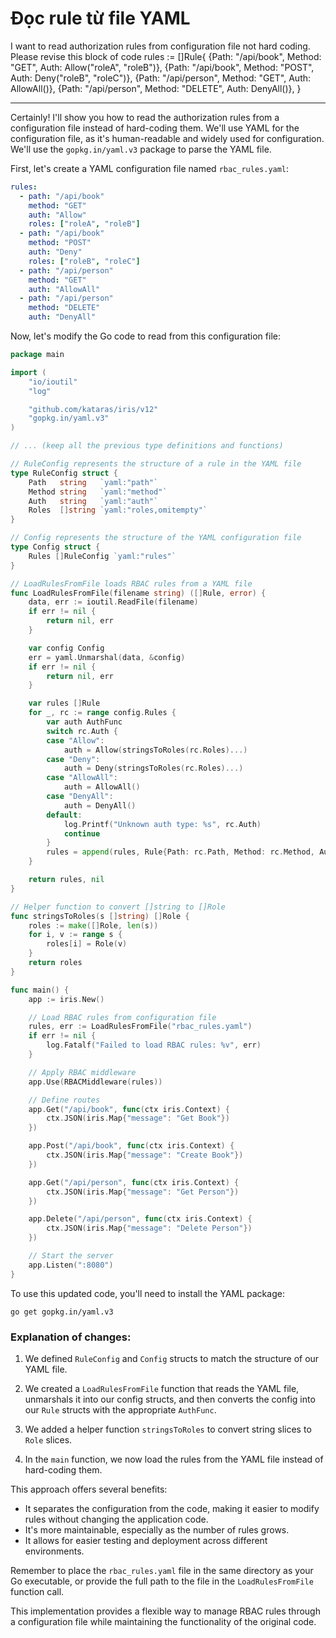 # Đọc rule từ file YAML

I want to read authorization rules from configuration file not hard coding. Please revise this block of code
rules := []Rule{
{Path: "/api/book", Method: "GET", Auth: Allow("roleA", "roleB")},
{Path: "/api/book", Method: "POST", Auth: Deny("roleB", "roleC")},
{Path: "/api/person", Method: "GET", Auth: AllowAll()},
{Path: "/api/person", Method: "DELETE", Auth: DenyAll()},
}

------------
Certainly! I'll show you how to read the authorization rules from a configuration file instead of hard-coding them. We'll use YAML for the configuration file, as it's human-readable and widely used for configuration. We'll use the `gopkg.in/yaml.v3` package to parse the YAML file.

First, let's create a YAML configuration file named `rbac_rules.yaml`:

```yaml
rules:
  - path: "/api/book"
    method: "GET"
    auth: "Allow"
    roles: ["roleA", "roleB"]
  - path: "/api/book"
    method: "POST"
    auth: "Deny"
    roles: ["roleB", "roleC"]
  - path: "/api/person"
    method: "GET"
    auth: "AllowAll"
  - path: "/api/person"
    method: "DELETE"
    auth: "DenyAll"
```

Now, let's modify the Go code to read from this configuration file:

```go
package main

import (
	"io/ioutil"
	"log"

	"github.com/kataras/iris/v12"
	"gopkg.in/yaml.v3"
)

// ... (keep all the previous type definitions and functions)

// RuleConfig represents the structure of a rule in the YAML file
type RuleConfig struct {
	Path   string   `yaml:"path"`
	Method string   `yaml:"method"`
	Auth   string   `yaml:"auth"`
	Roles  []string `yaml:"roles,omitempty"`
}

// Config represents the structure of the YAML configuration file
type Config struct {
	Rules []RuleConfig `yaml:"rules"`
}

// LoadRulesFromFile loads RBAC rules from a YAML file
func LoadRulesFromFile(filename string) ([]Rule, error) {
	data, err := ioutil.ReadFile(filename)
	if err != nil {
		return nil, err
	}

	var config Config
	err = yaml.Unmarshal(data, &config)
	if err != nil {
		return nil, err
	}

	var rules []Rule
	for _, rc := range config.Rules {
		var auth AuthFunc
		switch rc.Auth {
		case "Allow":
			auth = Allow(stringsToRoles(rc.Roles)...)
		case "Deny":
			auth = Deny(stringsToRoles(rc.Roles)...)
		case "AllowAll":
			auth = AllowAll()
		case "DenyAll":
			auth = DenyAll()
		default:
			log.Printf("Unknown auth type: %s", rc.Auth)
			continue
		}
		rules = append(rules, Rule{Path: rc.Path, Method: rc.Method, Auth: auth})
	}

	return rules, nil
}

// Helper function to convert []string to []Role
func stringsToRoles(s []string) []Role {
	roles := make([]Role, len(s))
	for i, v := range s {
		roles[i] = Role(v)
	}
	return roles
}

func main() {
	app := iris.New()

	// Load RBAC rules from configuration file
	rules, err := LoadRulesFromFile("rbac_rules.yaml")
	if err != nil {
		log.Fatalf("Failed to load RBAC rules: %v", err)
	}

	// Apply RBAC middleware
	app.Use(RBACMiddleware(rules))

	// Define routes
	app.Get("/api/book", func(ctx iris.Context) {
		ctx.JSON(iris.Map{"message": "Get Book"})
	})

	app.Post("/api/book", func(ctx iris.Context) {
		ctx.JSON(iris.Map{"message": "Create Book"})
	})

	app.Get("/api/person", func(ctx iris.Context) {
		ctx.JSON(iris.Map{"message": "Get Person"})
	})

	app.Delete("/api/person", func(ctx iris.Context) {
		ctx.JSON(iris.Map{"message": "Delete Person"})
	})

	// Start the server
	app.Listen(":8080")
}
```

To use this updated code, you'll need to install the YAML package:

```
go get gopkg.in/yaml.v3
```

### Explanation of changes:

1. We defined `RuleConfig` and `Config` structs to match the structure of our YAML file.

2. We created a `LoadRulesFromFile` function that reads the YAML file, unmarshals it into our config structs, and then converts the config into our `Rule` structs with the appropriate `AuthFunc`.

3. We added a helper function `stringsToRoles` to convert string slices to `Role` slices.

4. In the `main` function, we now load the rules from the YAML file instead of hard-coding them.

This approach offers several benefits:

- It separates the configuration from the code, making it easier to modify rules without changing the application code.
- It's more maintainable, especially as the number of rules grows.
- It allows for easier testing and deployment across different environments.

Remember to place the `rbac_rules.yaml` file in the same directory as your Go executable, or provide the full path to the file in the `LoadRulesFromFile` function call.

This implementation provides a flexible way to manage RBAC rules through a configuration file while maintaining the functionality of the original code.
